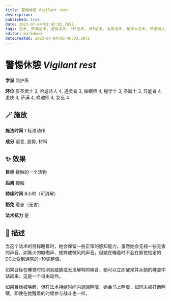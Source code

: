 ```yaml
---
title: 警惕休憩 Vigilant rest
description: 
published: true
date: 2023-07-04T01:42:02.765Z
tags: 法术, 萨满法术, 游侠法术, 3环法术, 4环法术, 女巫法术, 秘学士法术, 吟游诗人法术, 防护系, 异能者法术, 催眠师法术, 通灵者法术, 唤魂师法术, 反圣武士法术, 圣骑士法术
editor: markdown
dateCreated: 2023-07-04T00:46:03.307Z
---
```


# **警惕休憩** *Vigilant rest*

**学派** 防护系 

**环位** 反圣武士 3, 吟游诗人 4, 通灵者 3, 催眠师 4, 秘学士 3, 圣骑士 3, 异能者 4, 游侠 3, 萨满 4, 唤魂师 4, 女巫 4

## 🪄 施放

**施法时间** 1 标准动作

**成分** 语言, 姿势, 材料

## ✨ 效果 

**目标** 接触的一个活物 

**距离** 接触  

**持续时间** 8小时（可消解） 

**豁免** 意志（无害）

**法术抗力** 是

## 📖 描述

当这个法术的目标睡着时，她会保留一些正常的感知能力。虽然她会无视一些无害的声音，如篝火的噼啪声、蟋蟀或微风的声音，但她在睡着时不会在察觉检定的DC上受到通常的+10调整值。

如果目标在睡觉时检测到威胁或无法解释的噪音，她可以立即醒来并从她的睡姿中站起来，这是一个自由动作。

如果目标被唤醒，但在法术持续时间内返回睡眠，她会马上睡着，如同未被打断睡眠，即使在她醒着的时候参与战斗也一样。
    
